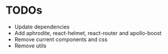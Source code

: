 # TODOs

- Update dependencies
- Add aphrodite, react-helmet, react-router and apollo-boost
- Remove current components and css
- Remove utils
